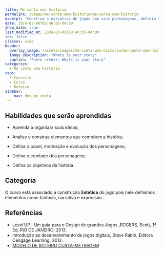 ```yaml
---
title: Me conta uma história
permalink: /pages/me-conta-uma-historia/me-conta-uma-historia
excerpt: "Construa a narrativa de jogos com seus personagens, definia tempo, mundo, objetivos e os capítulos da história."
date: 2024-03-08T08:48:05-04:00
show_date: true
last_modified_at: 2024-03-03T08:48:05-04:00
toc: false
classes: wide
header:
  overlay_image: /assets/images/me-conta-uma-historia/me-conta-uma-historia.webp
  image_description: "Whats is your story"
  caption: "Photo credit: Whats is your story"
categories:
  - Me conta uma história
tags:
  - Conceito
  - Curso
  - Roteiro
sidebar:
    nav: dev_me_conta  
---
```


## Habilidades que serão aprendidas

- Aprenda a organizar suas ideias;

- Analise e construa elementos que compõem a história;

- Defina o papel, motivação e evolução dos personagens;

- Defina o combate dos personagens;

- Defina os objetivos da história.

## Categoria

 O curso está associado a construção **Estética** do jogo pois nele definimos elementos como fantasia, narrativa e expressão.

## Referências

- Level UP : Um guia para o Design de grandes Jogos ,ROGERS, Scott, 1ª Ed, RIO DE JANEIRO: 2013.
- Introdução ao desenvolvimento de jogos digitais, Steve Rabin, Editora Cengage Learning, 2012.
- [MODELO DE ROTEIRO CURTA-METRAGEM](http://animafro.com.br/wp-content/uploads/2015/12/MODELO-DE-ROTEIRO.pdf)